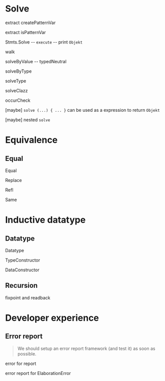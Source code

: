 # Solve

extract createPatternVar

extract isPatternVar

Stmts.Solve -- `execute` -- print `Objekt`

walk

solveByValue -- typedNeutral

solveByType

solveType

solveClazz

occurCheck

[maybe] `solve (...) { ... }` can be used as a expression to return `Objekt`

[maybe] nested `solve`

# Equivalence

## Equal

Equal

Replace

Refl

Same

# Inductive datatype

## Datatype

Datatype

TypeConstructor

DataConstructor

## Recursion

fixpoint and readback

# Developer experience

## Error report

> We should setup an error report framework (and test it) as soon as possible.

error for report

error report for ElaborationError
